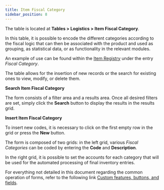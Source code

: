 ```yaml
---
title: Item Fiscal Category
sidebar_position: 8
---
```


The table is located at **Tables > Logistics > Item Fiscal Category**.  

In this table, it is possible to encode the different categories according to the fiscal logic that can then be associated with the product and used as grouping, as statistical data, or as functionality in the relevant modules.  

An example of use can be found within the [Item Registry](/docs/erp-home/registers/items/create-new-items) under the entry *Fiscal Category*.  

The table allows for the insertion of new records or the search for existing ones to view, modify, or delete them.

**Search Item Fiscal Category**

The form consists of a filter area and a results area. Once all desired filters are set, simply click the **Search** button to display the results in the results grid.

**Insert Item Fiscal Category**

To insert new codes, it is necessary to click on the first empty row in the grid or press the **New** button.  

The form is composed of two grids: in the left grid, various *Fiscal Categories* can be coded by entering the **Code** and **Description**.  

In the right grid, it is possible to set the accounts for each category that will be used for the automated processing of final inventory entries.

For everything not detailed in this document regarding the common operation of forms, refer to the following link [Custom features, buttons, and fields](/docs/guide/common).